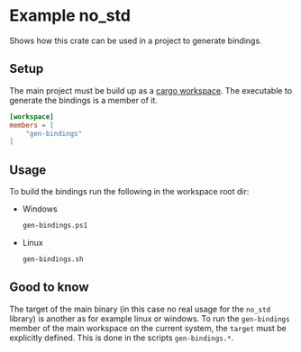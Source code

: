 # Example no_std

Shows how this crate can be used in a project to generate bindings.

## Setup

The main project must be build up as a [cargo workspace](https://doc.rust-lang.org/book/ch14-03-cargo-workspaces.html). The executable to generate the bindings is a member of it.

```toml
[workspace]
members = [
    "gen-bindings"
]
```

## Usage

To build the bindings run the following in the workspace root dir:

- Windows
  ```bash
  gen-bindings.ps1
  ```

- Linux
  ```bash
  gen-bindings.sh
  ```

## Good to know

The target of the main binary (in this case no real usage for the `no_std` library) is another as for example linux or windows. To run the `gen-bindings` member of the main workspace on the current system, the `target` must be explicitly defined. This is done in the scripts `gen-bindings.*`.